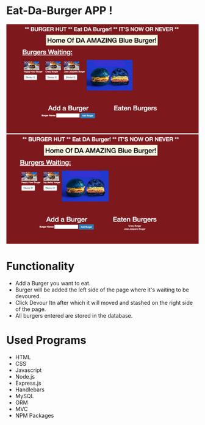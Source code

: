 # Eat-Da-Burger APP !

![alt tag](https://github.com/medwasfy/Eat-Da-Burger/blob/master/public/img/bg-1.png)
![alt tag](https://github.com/medwasfy/Eat-Da-Burger/blob/master/public/img/bg-2.png)

# Functionality

* Add a Burger you want to eat.
* Burger will be added the left side of the page where it's waiting to be devoured.
* Click Devour Itn after which it will moved and stashed on the right side of the page.
* All burgers entered are stored in the database.

# Used Programs

* HTML
* CSS
* Javascript
* Node.js
* Express.js
* Handlebars
* MySQL
* ORM
* MVC
* NPM Packages


